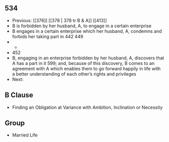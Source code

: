 ## 534
- Previous: [[376]] [[378 | 378 tr B &amp; A]] [[413]] 
- B is forbidden by her husband, A, to engage in a certain enterprise
- B engages in a certain enterprise which her husband, A, condemns and forbids her taking part in 442 449
- -
- 452
- B, engaging in an enterprise forbidden by her husband, A, discovers that A has a part in it 599; and, because of this discovery, B comes to an agreement with A which enables them to go forward happily in life with a better understanding of each other’s rights and privileges
- Next: 

## B Clause
- Finding an Obligation at Variance with Ambition, Inclination or Necessity

## Group
- Married Life

